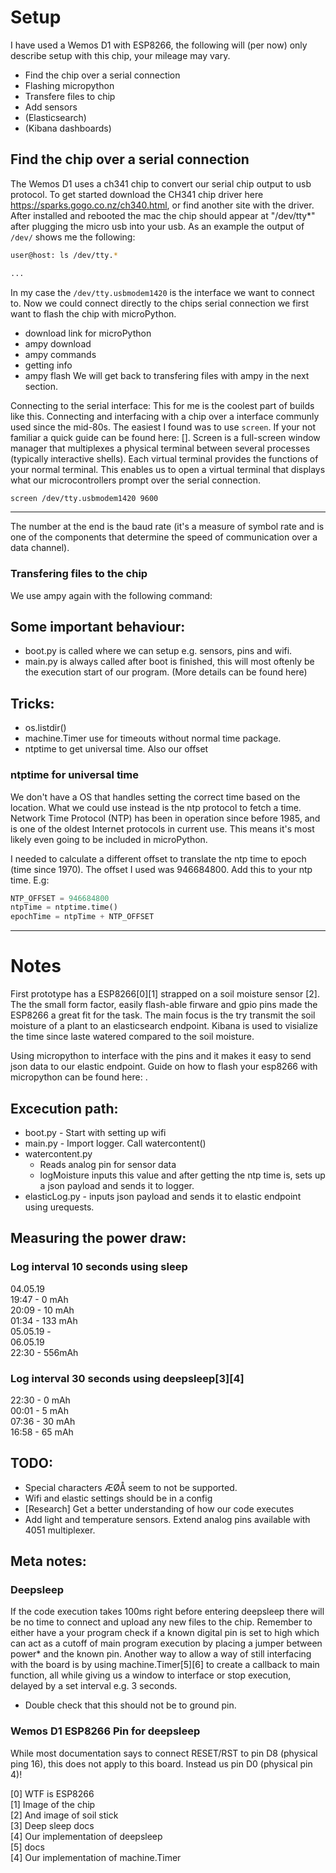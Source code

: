 # Setup

I have used a Wemos D1 with ESP8266, the following will (per now) only describe setup with this chip, your mileage may vary.  
 - Find the chip over a serial connection
 - Flashing micropython
 - Transfere files to chip
 - Add sensors
 - (Elasticsearch)
 - (Kibana dashboards)

## Find the chip over a serial connection
The Wemos D1 uses a ch341 chip to convert our serial chip output to usb protocol. To get started download the CH341 chip driver here https://sparks.gogo.co.nz/ch340.html, or find another site with the driver.  
After installed and rebooted the mac the chip should appear at "/dev/tty\*" after plugging the micro usb into your usb. As an example the output of `/dev/` shows me the following:  
```bash
user@host: ls /dev/tty.*

...
```

In my case the `/dev/tty.usbmodem1420` is the interface we want to connect to. Now we could connect directly to the chips serial connection we first want to flash the chip with microPython.

 - download link for microPython
 - ampy download
 - ampy commands
  - getting info
 - ampy flash
We will get back to transfering files with ampy in the next section.


Connecting to the serial interface:
This for me is the coolest part of builds like this. Connecting and interfacing with a chip over a interface communly used since the mid-80s. The easiest I found was to use `screen`. If your not familiar a quick guide can be found here: []. Screen is a full-screen window manager that multiplexes a physical terminal between several processes (typically interactive shells). Each virtual terminal provides the functions of your normal terminal. This enables us to open a virtual terminal that displays what our microcontrollers prompt over the serial connection. 

```bash
screen /dev/tty.usbmodem1420 9600
```
 - - - 
The number at the end is the baud rate (it's a measure of symbol rate and is one of the components that determine the speed of communication over a data channel).


### Transfering files to the chip
We use ampy again with the following command: ` `

## Some important behaviour:
 - boot.py is called where we can setup e.g. sensors, pins and wifi.
 - main.py is always called after boot is finished, this will most oftenly be the execution start of our program. 
(More details can be found here)

## Tricks: 
 - os.listdir()
 - machine.Timer use for timeouts without normal time package.
 - ntptime to get universal time. Also our offset

### ntptime for universal time
We don't have a OS that handles setting the correct time based on the location. What we could use instead is the ntp protocol to fetch a time. Network Time Protocol (NTP) has been in operation since before 1985, and is one of the oldest Internet protocols in current use. This means it's most likely even going to be included in microPython. 

 I needed to calculate a different offset to translate the ntp time to epoch (time since 1970). The offset I used was 946684800. Add this to your ntp time. E.g:

 ```python
 NTP_OFFSET = 946684800
 ntpTime = ntptime.time()
 epochTime = ntpTime + NTP_OFFSET
 ```

 - - -
# Notes
First prototype has a ESP8266[0][1] strapped on a soil moisture sensor [2]. The the small form factor, easily flash-able firware and gpio pins made the ESP8266 a great fit for the task. The main focus is the try transmit the soil moisture of a plant to an elasticsearch endpoint. Kibana is used to visialize the time since laste watered compared to the soil moisture.

Using micropython to interface with the pins and it makes it easy to send json data to our elastic endpoint. 
Guide on how to flash your esp8266 with micropython can be found here: . 

## Excecution path:
 + boot.py - Start with setting up wifi
 + main.py - Import logger. Call watercontent()
 + watercontent.py
   - Reads analog pin for sensor data
   - logMoisture inputs this value and after getting the ntp time is, sets up a json payload and sends it to logger.
 + elasticLog.py - inputs json payload and sends it to elastic endpoint using urequests.  

## Measuring the power draw:  
### Log interval 10 seconds using sleep  
04.05.19  
19:47 - 0 mAh  
20:09 - 10 mAh  
01:34 - 133 mAh  
05.05.19
 \-   
06.05.19  
22:30 - 556mAh  
   
### Log interval 30 seconds using deepsleep[3][4]  
22:30 - 0 mAh   
00:01 - 5 mAh  
07:36 - 30 mAh  
16:58 - 65 mAh  
 

## TODO:
 - Special characters ÆØÅ seem to not be supported.
 - Wifi and elastic settings should be in a config
 - [Research] Get a better understanding of how our code executes
 - Add light and temperature sensors. Extend analog pins available with 4051 multiplexer.  



## Meta notes:
### Deepsleep
If the code execution takes 100ms right before entering deepsleep there will be no time to connect and upload any new files to the chip. Remember to either have a your program check if a known digital pin is set to high which can act as a cutoff of main program execution by placing a jumper between power* and the known pin. Another way to allow a way of still interfacing with the board is by using machine.Timer[5][6] to create a callback to main function, all while giving us a window to interface or stop execution, delayed by a set interval e.g. 3 seconds. 
* Double check that this should not be to ground pin.

### Wemos D1 ESP8266 Pin for deepsleep
While most documentation says to connect RESET/RST to pin D8 (physical ping 16), this does not apply to this board. Instead us pin D0 (physical pin 4)!

[0] WTF is ESP8266  
[1] Image of the chip  
[2] And image of soil stick  
[3] Deep sleep docs  
[4] Our implementation of deepsleep  
[5] docs  
[4] Our implementation of machine.Timer  
